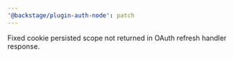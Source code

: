 ```yaml
---
'@backstage/plugin-auth-node': patch
---
```


Fixed cookie persisted scope not returned in OAuth refresh handler response.

